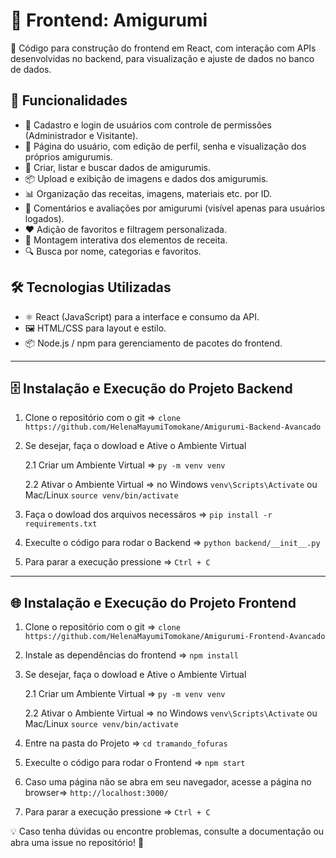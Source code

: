 # 🧵 Frontend: Amigurumi

🚀 Código para construção do frontend em React, com interação com APIs desenvolvidas no backend, para visualização e ajuste de dados no banco de dados.

## 📌 Funcionalidades

- 🧶 Cadastro e login de usuários com controle de permissões (Administrador e Visitante).
- 👤 Página do usuário, com edição de perfil, senha e visualização dos próprios amigurumis.
- 📖 Criar, listar e buscar dados de amigurumis.
- 📦 Upload e exibição de imagens e dados dos amigurumis.
- 📊 Organização das receitas, imagens, materiais etc. por ID.
- 💬 Comentários e avaliações por amigurumi (visível apenas para usuários logados).
- ❤️ Adição de favoritos e filtragem personalizada.
- 🧵 Montagem interativa dos elementos de receita.
- 🔍 Busca por nome, categorias e favoritos.

## 🛠️ Tecnologias Utilizadas

- ⚛️ React (JavaScript) para a interface e consumo da API.
- 🖼️ HTML/CSS para layout e estilo.
- 📦 Node.js / npm para gerenciamento de pacotes do frontend.

---
## 🗄️ Instalação e Execução do Projeto Backend

1. Clone o repositório com o git => ``` clone https://github.com/HelenaMayumiTomokane/Amigurumi-Backend-Avancado ```

2. Se desejar, faça o dowload e Ative o Ambiente Virtual

    2.1 Criar um Ambiente Virtual => ``` py -m venv venv ```

    2.2 Ativar o Ambiente Virtual => no Windows ``` venv\Scripts\Activate ``` ou Mac/Linux ``` source venv/bin/activate ```

3. Faça o dowload dos arquivos necessáros => ``` pip install -r requirements.txt ```

4. Execulte o código para rodar o Backend => ``` python backend/__init__.py ```

5. Para parar a execução pressione => ``` Ctrl + C ```



---
## 🌐 Instalação e Execução do Projeto Frontend

1. Clone o repositório com o git => ``` clone https://github.com/HelenaMayumiTomokane/Amigurumi-Frontend-Avancado ```

2. Instale as dependências do frontend => ``` npm install ```

3. Se desejar, faça o dowload e Ative o Ambiente Virtual

    2.1 Criar um Ambiente Virtual => ``` py -m venv venv ```

    2.2 Ativar o Ambiente Virtual => no Windows ``` venv\Scripts\Activate ``` ou Mac/Linux ``` source venv/bin/activate ```


4. Entre na pasta do Projeto => ``` cd tramando_fofuras ```

5. Execulte o código para rodar o Frontend => ``` npm start ```

6. Caso uma página não se abra em seu navegador, acesse a página no browser=> ``` http://localhost:3000/ ```

7. Para parar a execução pressione => ``` Ctrl + C ```


💡 Caso tenha dúvidas ou encontre problemas, consulte a documentação ou abra uma issue no repositório! 🚀
